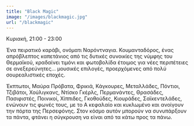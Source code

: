 ```yaml
---
title: "Black Magic"
image: "/images/blackmagic.jpg"
url: "/blackmagic"
---
```


Κυριακή, 21:00 - 23:00

​Ένα πειρατικό καράβι, ονόματι Ναρόντναγια. Κουμανταδόρος, ένας απρόβλεπτος καπετάνιος από τις δυτικές συνοικίες της νύμφης του Θερμαϊκού, κραδαίνει τιμόνι και φωτοβολίδα έτοιμος για νέες περιπέτειες σε ανεξερεύνητες... μουσικές επιλογές, προερχόμενες από πολύ σουρεαλιστικές εποχές.

Έκπτωτοι, Μαύρα Πρόβατα, Φρικιά, Κάγκουρες, Μεταλλάδες, Πόντιοι, Τζιβάτοι, Χούλιγκανς, Ντίσκο Γκέρλς, Περμανάντες, Θρασάδες, Πασιφιστές, Ποινικοί, Χίππιδες, Γκοθούδες, Κιουράδες, Σαϊκεντελάδες, ενώνουν τις φωνές τους, με το Α κεφαλαίο και κυκλωμένο και ανοίγουν την πόρτα της Περσεφόνης. Στον κόσμο αυτόν μπορούν να συνυπάρξουν τα πάντα, φτάνει η σύγκρουση να είναι από τα κάτω προς τα πάνω.